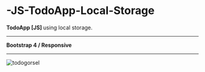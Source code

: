 # -JS-TodoApp-Local-Storage
<b>TodoApp [JS] </b> using local storage.<br/>
<hr>
<b>Bootstrap 4 / Responsive </b>
<hr>
<img src="https://i.ibb.co/RTgzDfY/todogorsel.jpg" alt="todogorsel" border="0">

